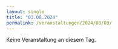 ```yaml
---
layout: single
title: "03.08.2024"
permalink: /veranstaltungen/2024/08/03/
---
```


Keine Veranstaltung an diesem Tag.
